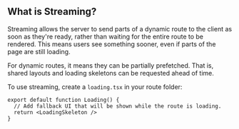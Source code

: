 ## What is Streaming?

Streaming allows the server to send parts of a dynamic route to the client as soon as they're ready, rather than waiting for the entire route to be rendered. This means users see something sooner, even if parts of the page are still loading.

For dynamic routes, it means they can be partially prefetched. That is, shared layouts and loading skeletons can be requested ahead of time.

To use streaming, create a `loading.tsx` in your route folder:

```tsx
export default function Loading() {
  // Add fallback UI that will be shown while the route is loading.
  return <LoadingSkeleton />
}
```
